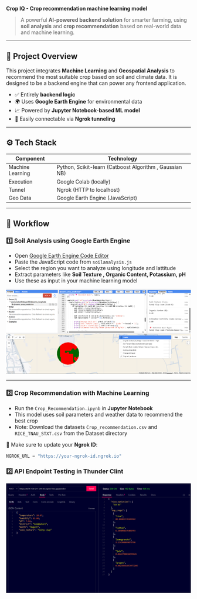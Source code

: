 **Crop IQ - Crop recommendation machine learning model**

> A powerful **AI-powered backend solution** for smarter farming, using **soil analysis** and **crop recommendation** based on real-world data and machine learning.



---

## 🚀 Project Overview

This project integrates **Machine Learning** and **Geospatial Analysis** to recommend the most suitable crop based on soil and climate data. It is designed to be a backend engine that can power any frontend application.

- ✅ Entirely **backend logic**
- 🌍 Uses **Google Earth Engine** for environmental data
- 📈 Powered by **Jupyter Notebook-based ML model**
- 🔗 Easily connectable via **Ngrok tunneling**

---

## ⚙️ Tech Stack

| Component         | Technology                      |
|------------------|----------------------------------|
| Machine Learning | Python, Scikit-learn (Catboost Algorithm , Gaussian NB) |
| Execution        | Google Colab (locally)       |
| Tunnel           | Ngrok (HTTP to localhost)        |
| Geo Data         | Google Earth Engine (JavaScript) |

---

## 🧪 Workflow

### 1️⃣ Soil Analysis using Google Earth Engine

- Open [Google Earth Engine Code Editor](https://code.earthengine.google.com/)
- Paste the JavaScript code from `soilanalysis.js`
- Select the region you want to analyze using longitude and lattitude 
- Extract parameters like **Soil Texture , Organic Content, Potassium, pH**
- Use these as input in your machine learning model


![Soil Output](crop-recomend-ml-main/Images/output1.png)

---

### 2️⃣ Crop Recommendation with Machine Learning

- Run the `Crop_Recommendation.ipynb` in **Jupyter Notebook**
- This model uses soil parameters and weather data to recommend the best crop
- Note: Download the datasets `Crop_recommendation.csv` and  `RICE_TNAU_STXT.csv` from the Dataset directory

📌 Make sure to update your **Ngrok ID**:

```python
NGROK_URL = "https://your-ngrok-id.ngrok.io"
```

### 2️⃣ API Endpoint Testing in Thunder Clint 

![Soil Output](crop-recomend-ml-main/Images/output2.png)